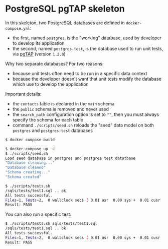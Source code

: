 # PostgreSQL pgTAP skeleton

In this skeleton, two PostgreSQL databases are defined in `docker-compose.yml`:

- the first, named `postgres`, is the "working" database, used by developer to develop its application
- the second, named `postgres-test`, is the database used to run unit tests, via [pgTAP](https://pgtap.org/) (version `1.2.0`)

Why two separate databases? For two reasons:

- because unit tests often need to be run in a specific data context
- because the developer doesn't want that unit tests modify the database which use to develop the application

Important details:

- the `contacts` table is declared in the `main` schema
- the `public` schema is removed and never used
- the `search_path` configuration option is set to `""`, then you must always specify the schema for each table
- command `./scripts/seed.sh` reloads the "seed" data model on both `postgres` and `postgres-test` databases
 

```sh
$ docker compose build
```

```sh
$ docker-compose up -d
$ ./scripts/seed.sh
Load seed database in postgres and postgres test datatbase
"Database cleaning..."
"Database cleaned"
"Schema creating..."
"Schema created"
```

```sh
$ ./scripts/tests.sh
/sqls/tests/test1.sql .. ok
All tests successful.
Files=1, Tests=2,  0 wallclock secs ( 0.01 usr  0.00 sys +  0.01 cusr  0.00 csys =  0.02 CPU)
Result: PASS
```

You can also run a specific test:

```sh
$ ./scripts/tests.sh sqls/tests/test1.sql
/sqls/tests/test1.sql .. ok
All tests successful.
Files=1, Tests=2,  0 wallclock secs ( 0.01 usr  0.00 sys +  0.01 cusr  0.00 csys =  0.02 CPU)
Result: PASS
```
